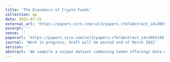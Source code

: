```yaml
---
title: 'The Economics of Crypto Funds'
collection: wp
date: 2021-07-15
external_url: 'https://papers.ssrn.com/sol3/papers.cfm?abstract_id=3865240'
excerpt: ''
venue: ''
paperurl: 'https://papers.ssrn.com/sol3/papers.cfm?abstract_id=3865240'
journal: 'Work in progress; draft will be posted end of March 2022'
version: ''
abstract: 'We compile a unique dataset combining token offerings data with insitutional investment data, as well as proprietary performance data of crypto funds. Crypto funds are a new intermediary in entrepreneurial finance markets that employ sophisticated investment strategies typically only seen in public equity markets thanks to the liquidity of cryptocurrency markets. We find that token offerings receive higher valuations in the presence of crypto funds and post-offering institutional investments are also characterized by a jump in the cryptocurrency price. Consistent with the asset management literature, we find that crypto funds underperform the market (interestingly even before fees). We also examine how these patterns vary in the cross-section of crypto fund types and startup characteristics.'
---
```

